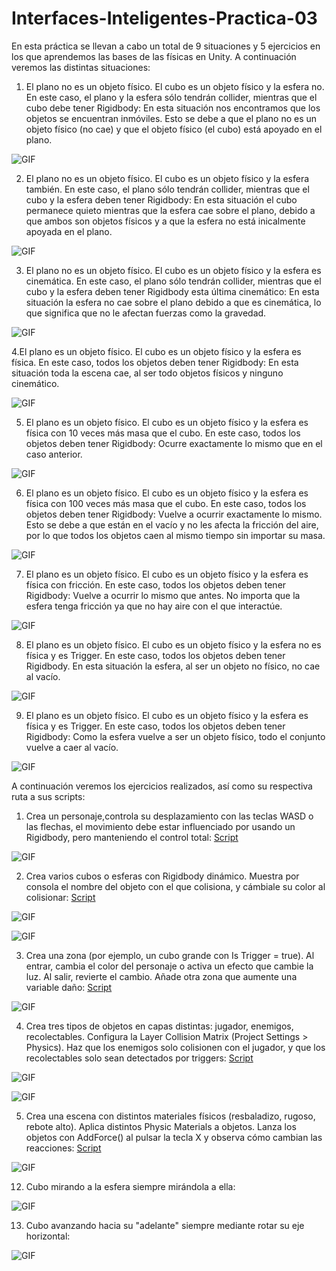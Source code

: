 # Interfaces-Inteligentes-Practica-03

En esta práctica se llevan a cabo un total de 9 situaciones y 5 ejercicios en los que aprendemos las bases de las físicas en Unity.
A continuación veremos las distintas situaciones:

1. El plano no es un objeto físico. El cubo es un objeto físico y la esfera no. En este caso, el
plano y la esfera sólo tendrán collider, mientras que el cubo debe tener Rigidbody:
En esta situación nos encontramos que los objetos se encuentran inmóviles. Esto se debe a que el plano no es un objeto físico (no cae) y que el objeto físico (el cubo) está apoyado en el plano.

![GIF](Gifs/GIF-S-1.gif)

2. El plano no es un objeto físico. El cubo es un objeto físico y la esfera también. En este caso,
el plano sólo tendrán collider, mientras que el cubo y la esfera deben tener Rigidbody:
En esta situación el cubo permanece quieto mientras que la esfera cae sobre el plano, debido a que ambos son objetos físicos y a que la esfera no está inicalmente apoyada en el plano.

![GIF](Gifs/GIF-S-2.gif)

3. El plano no es un objeto físico. El cubo es un objeto físico y la esfera es cinemática. En este
caso, el plano sólo tendrán collider, mientras que el cubo y la esfera deben tener Rigidbody
esta última cinemático:
En esta situación la esfera no cae sobre el plano debido a que es cinemática, lo que significa que no le afectan fuerzas como la gravedad.

![GIF](Gifs/GIF-S-3.gif)

4.El plano es un objeto físico. El cubo es un objeto físico y la esfera es física. En este caso,
todos los objetos deben tener Rigidbody:
En esta situación toda la escena cae, al ser todo objetos físicos y ninguno cinemático.

![GIF](Gifs/GIF-S-4.gif)

5. El plano es un objeto físico. El cubo es un objeto físico y la esfera es física con 10 veces
más masa que el cubo. En este caso, todos los objetos deben tener Rigidbody:
Ocurre exactamente lo mismo que en el caso anterior.

![GIF](Gifs/GIF-S-5.gif)

6. El plano es un objeto físico. El cubo es un objeto físico y la esfera es física con 100 veces
más masa que el cubo. En este caso, todos los objetos deben tener Rigidbody:
Vuelve a ocurrir exactamente lo mismo. Esto se debe a que están en el vacío y no les afecta la fricción del aire, por lo que todos los objetos caen al mismo tiempo sin importar su masa.

![GIF](Gifs/GIF-S-6.gif)

7. El plano es un objeto físico. El cubo es un objeto físico y la esfera es física con fricción. En
este caso, todos los objetos deben tener Rigidbody:
Vuelve a ocurrir lo mismo que antes. No importa que la esfera tenga fricción ya que no hay aire con el que interactúe.

![GIF](Gifs/GIF-S-7.gif)

8. El plano es un objeto físico. El cubo es un objeto físico y la esfera no es física y es Trigger.
En este caso, todos los objetos deben tener Rigidbody.
En esta situación la esfera, al ser un objeto no físico, no cae al vacío.

![GIF](Gifs/GIF-S-8.gif)

9. El plano es un objeto físico. El cubo es un objeto físico y la esfera es física y es Trigger. En
este caso, todos los objetos deben tener Rigidbody:
Como la esfera vuelve a ser un objeto físico, todo el conjunto vuelve a caer al vacío.

![GIF](Gifs/GIF-S-9.gif)


A continuación veremos los ejercicios realizados, así como su respectiva ruta a sus scripts:

1. Crea un personaje,controla su desplazamiento con las teclas WASD o las
flechas, el movimiento debe estar influenciado por usando un Rigidbody, pero manteniendo
el control total:
[Script](Scripts/MovementWithRigidbody.cs)

![GIF](Gifs/GIF-E-1.gif)

2. Crea varios cubos o esferas con Rigidbody dinámico. Muestra por consola el
nombre del objeto con el que colisiona, y cámbiale su color al colisionar:
[Script](Scripts/ColissionAndColour.cs)

![GIF](Gifs/GIF-E-2.1.gif)

![GIF](Gifs/GIF-E-2.2.gif)

3. Crea una zona (por ejemplo, un cubo grande con Is Trigger = true). Al
entrar, cambia el color del personaje o activa un efecto que cambie la luz. Al salir, revierte el
cambio. Añade otra zona que aumente una variable daño:
[Script](Scripts/TriggerColour.cs)

![GIF](Gifs/GIF-E-3.gif)

4. Crea tres tipos de objetos en capas distintas: jugador, enemigos, recolectables.
Configura la Layer Collision Matrix (Project Settings > Physics). Haz que los enemigos
solo colisionen con el jugador, y que los recolectables solo sean detectados por triggers:
[Script](Scripts/Collectible.cs)

![GIF](Gifs/GIF-E-4.1.gif)

![GIF](Gifs/GIF-E-4.2.gif)

5. Crea una escena con distintos materiales físicos (resbaladizo, rugoso, rebote
alto). Aplica distintos Physic Materials a objetos. Lanza los objetos con AddForce() al
pulsar la tecla X y observa cómo cambian las reacciones:
[Script](Scripts/ThrowObject.cs)

![GIF](Gifs/GIF-E-5.gif)

12. Cubo mirando a la esfera siempre mirándola a ella:

![GIF](Gifs/Practica-02.%20Ejercicio%2012.gif)

13. Cubo avanzando hacia su "adelante" siempre mediante rotar su eje horizontal:

![GIF](Gifs/Practica-02.%20Ejercicio%2013.gif)
